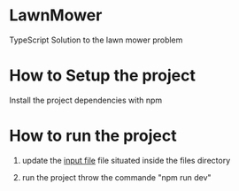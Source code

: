 # LawnMower
TypeScript Solution to the lawn mower problem


# How to Setup the project 

Install the project dependencies with npm 

# How to run the project

1. update the [input file](https://github.com/achrefsaadouni/LawnMower/blob/main/files/input.txt) file situated inside the files directory

2. run the project throw the commande "npm run dev"
